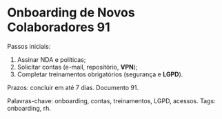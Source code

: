 # Onboarding de Novos Colaboradores 91

Passos iniciais:
1. Assinar NDA e políticas;
2. Solicitar contas (e-mail, repositório, **VPN**);
3. Completar treinamentos obrigatórios (segurança e **LGPD**).

Prazos: concluir em até 7 dias. Documento 91.

Palavras-chave: onboarding, contas, treinamentos, LGPD, acessos.
Tags: onboarding, rh.
